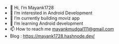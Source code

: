 - 👋 Hi, I’m Mayank1728
- 👀 I’m interested in Android Development
- 🌱 I’m currently building moviz app
- 💞️ I’m learning Android development
- 📫 How to reach me mayankmudgal111@gmail.com
- Blog : https://mayank1728.hashnode.dev/

<!---
Mayank1728/Mayank1728 is a ✨ special ✨ repository because its `README.md` (this file) appears on your GitHub profile.
You can click the Preview link to take a look at your changes.
--->
